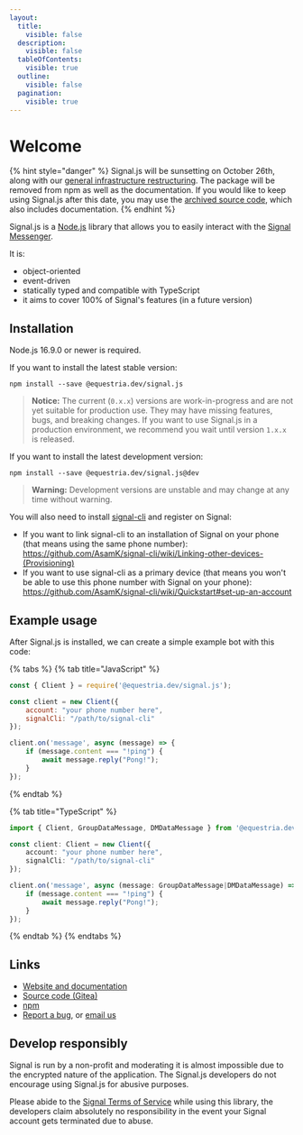 ```yaml
---
layout:
  title:
    visible: false
  description:
    visible: false
  tableOfContents:
    visible: true
  outline:
    visible: false
  pagination:
    visible: true
---
```


# Welcome

{% hint style="danger" %}
Signal.js will be sunsetting on October 26th, along with our [general infrastructure restructuring](https://app.gitbook.com/s/ba0VvgtFt5bQ1nMX8XVR/). The package will be removed from npm as well as the documentation. If you would like to keep using Signal.js after this date, you may use the [archived source code](https://archives.equestria.dev/cgit/signal.js), which also includes documentation.
{% endhint %}

Signal.js is a [Node.js](https://nodejs.org) library that allows you to easily interact with the [Signal Messenger](https://signal.org).

It is:

* object-oriented
* event-driven
* statically typed and compatible with TypeScript
* it aims to cover 100% of Signal's features (in a future version)

## Installation

Node.js 16.9.0 or newer is required.

If you want to install the latest stable version:

```plaintext
npm install --save @equestria.dev/signal.js
```

> **Notice:** The current (`0.x.x`) versions are work-in-progress and are not yet suitable for production use. They may have missing features, bugs, and breaking changes. If you want to use Signal.js in a production environment, we recommend you wait until version `1.x.x` is released.

If you want to install the latest development version:

```plaintext
npm install --save @equestria.dev/signal.js@dev
```

> **Warning:** Development versions are unstable and may change at any time without warning.

You will also need to install [signal-cli](https://github.com/AsamK/signal-cli) and register on Signal:

* If you want to link signal-cli to an installation of Signal on your phone (that means using the same phone number): https://github.com/AsamK/signal-cli/wiki/Linking-other-devices-(Provisioning)
* If you want to use signal-cli as a primary device (that means you won't be able to use this phone number with Signal on your phone): https://github.com/AsamK/signal-cli/wiki/Quickstart#set-up-an-account

## Example usage

After Signal.js is installed, we can create a simple example bot with this code:

{% tabs %}
{% tab title="JavaScript" %}
```javascript
const { Client } = require('@equestria.dev/signal.js');

const client = new Client({
    account: "your phone number here",
    signalCli: "/path/to/signal-cli"
});

client.on('message', async (message) => {
    if (message.content === "!ping") {
        await message.reply("Pong!");
    }
});
```
{% endtab %}

{% tab title="TypeScript" %}
```typescript
import { Client, GroupDataMessage, DMDataMessage } from '@equestria.dev/signal.js';

const client: Client = new Client({
    account: "your phone number here",
    signalCli: "/path/to/signal-cli"
});

client.on('message', async (message: GroupDataMessage|DMDataMessage) => {
    if (message.content === "!ping") {
        await message.reply("Pong!");
    }
});
```
{% endtab %}
{% endtabs %}

## Links

* [Website and documentation](https://signaljs.equestria.dev)
* [Source code (Gitea)](https://git.equestria.dev/equestria.dev/signal.js)
* [npm](https://npmjs.com/package/@equestria.dev/signal.js)
* [Report a bug](https://bugs.equestria.dev/issues/SGJS), or [email us](mailto:hello@equestria.dev)

## Develop responsibly

Signal is run by a non-profit and moderating it is almost impossible due to the encrypted nature of the application. The Signal.js developers do not encourage using Signal.js for abusive purposes.

Please abide to the [Signal Terms of Service](https://signal.org/legal/#terms-of-service) while using this library, the developers claim absolutely no responsibility in the event your Signal account gets terminated due to abuse.
